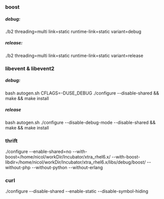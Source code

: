 
### boost 
##### debug:
./b2 threading=multi link=static runtime-link=static variant=debug
##### release:
./b2 threading=multi link=static runtime-link=static variant=release

### libevent & libevent2
##### debug:
bash autogen.sh
CFLAGS=-DUSE_DEBUG ./configure --disable-shared && make && make install
##### release
bash autogen.sh
./configure --disable-debug-mode --disable-shared && make && make install

### thrift 
./configure --enable-shared=no --with-boost=/home/nicol/workDir/Incubator/xtra_rhel6.x/ --with-boost-libdir=/home/nicol/workDir/Incubator/xtra_rhel6.x/libs/debug/boost/ --without-php  --without-python --without-erlang

### curl
./configure --disable-shared --enable-static  --disable-symbol-hiding
